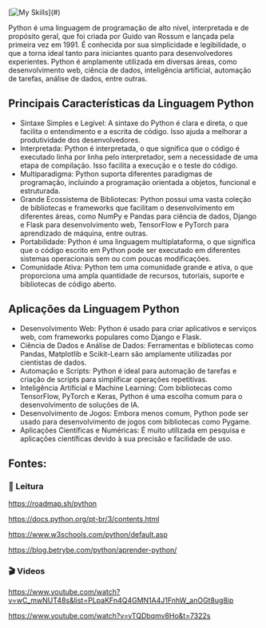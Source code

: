 [![My Skills](https://skillicons.dev/icons?i=python,)](#)

Python é uma linguagem de programação de alto nível, interpretada e de propósito geral, que foi criada por Guido van Rossum e lançada pela primeira vez em 1991. É conhecida por sua simplicidade e legibilidade, o que a torna ideal tanto para iniciantes quanto para desenvolvedores experientes. Python é amplamente utilizada em diversas áreas, como desenvolvimento web, ciência de dados, inteligência artificial, automação de tarefas, análise de dados, entre outras.

## Principais Características da Linguagem Python
- Sintaxe Simples e Legível: A sintaxe do Python é clara e direta, o que facilita o entendimento e a escrita de código. Isso ajuda a melhorar a produtividade dos desenvolvedores.
- Interpretada: Python é interpretada, o que significa que o código é executado linha por linha pelo interpretador, sem a necessidade de uma etapa de compilação. Isso facilita a execução e o teste do código.
- Multiparadigma: Python suporta diferentes paradigmas de programação, incluindo a programação orientada a objetos, funcional e estruturada.
- Grande Ecossistema de Bibliotecas: Python possui uma vasta coleção de bibliotecas e frameworks que facilitam o desenvolvimento em diferentes áreas, como NumPy e Pandas para ciência de dados, Django e Flask para desenvolvimento web, TensorFlow e PyTorch para aprendizado de máquina, entre outras.
- Portabilidade: Python é uma linguagem multiplataforma, o que significa que o código escrito em Python pode ser executado em diferentes sistemas operacionais sem ou com poucas modificações.
- Comunidade Ativa: Python tem uma comunidade grande e ativa, o que proporciona uma ampla quantidade de recursos, tutoriais, suporte e bibliotecas de código aberto.
## Aplicações da Linguagem Python
- Desenvolvimento Web: Python é usado para criar aplicativos e serviços web, com frameworks populares como Django e Flask.
- Ciência de Dados e Análise de Dados: Ferramentas e bibliotecas como Pandas, Matplotlib e Scikit-Learn são amplamente utilizadas por cientistas de dados.
- Automação e Scripts: Python é ideal para automação de tarefas e criação de scripts para simplificar operações repetitivas.
- Inteligência Artificial e Machine Learning: Com bibliotecas como TensorFlow, PyTorch e Keras, Python é uma escolha comum para o desenvolvimento de soluções de IA.
- Desenvolvimento de Jogos: Embora menos comum, Python pode ser usado para desenvolvimento de jogos com bibliotecas como Pygame.
- Aplicações Científicas e Numéricas: É muito utilizada em pesquisa e aplicações científicas devido à sua precisão e facilidade de uso.
## Fontes:
### 📖 Leitura
https://roadmap.sh/python

https://docs.python.org/pt-br/3/contents.html

https://www.w3schools.com/python/default.asp

https://blog.betrybe.com/python/aprender-python/
### 🎬 Videos
https://www.youtube.com/watch?v=wC_mwNUT48s&list=PLpaKFn4Q4GMN1A4J1FnhW_anOGt8ug8ip

https://www.youtube.com/watch?v=yTQDbqmv8Ho&t=7322s
